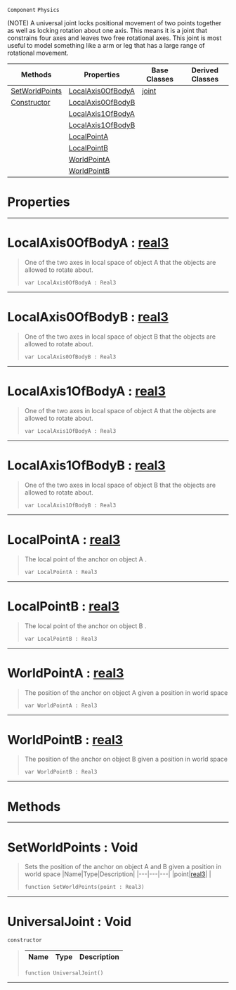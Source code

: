  `Component` `Physics`



(NOTE) A universal joint locks positional movement of two points together as well as locking rotation about one axis. This means it is a joint that constrains four axes and leaves two free rotational axes. This joint is most useful to model something like a arm or leg that has a large range of rotational movement.

|Methods|Properties|Base Classes|Derived Classes|
|---|---|---|---|
|[ SetWorldPoints](https://plasmaengine.github.io/PlasmaDocs/Plasma1/C++/code_reference/class_reference/universaljoint.markdown#setworldpoints-void)|[ LocalAxis0OfBodyA](https://plasmaengine.github.io/PlasmaDocs/Plasma1/C++/code_reference/class_reference/universaljoint.markdown#localaxis0ofbodya-plasma-e)|[joint](https://plasmaengine.github.io/PlasmaDocs/Plasma1/C++/code_reference/class_reference/joint.markdown)| |
|[ Constructor](https://plasmaengine.github.io/PlasmaDocs/Plasma1/C++/code_reference/class_reference/universaljoint.markdown#universaljoint-void)|[ LocalAxis0OfBodyB](https://plasmaengine.github.io/PlasmaDocs/Plasma1/C++/code_reference/class_reference/universaljoint.markdown#localaxis0ofbodyb-plasma-e)| | |
| |[ LocalAxis1OfBodyA](https://plasmaengine.github.io/PlasmaDocs/Plasma1/C++/code_reference/class_reference/universaljoint.markdown#localaxis1ofbodya-plasma-e)| | |
| |[ LocalAxis1OfBodyB](https://plasmaengine.github.io/PlasmaDocs/Plasma1/C++/code_reference/class_reference/universaljoint.markdown#localaxis1ofbodyb-plasma-e)| | |
| |[ LocalPointA](https://plasmaengine.github.io/PlasmaDocs/Plasma1/C++/code_reference/class_reference/universaljoint.markdown#localpointa-plasma-engine)| | |
| |[ LocalPointB](https://plasmaengine.github.io/PlasmaDocs/Plasma1/C++/code_reference/class_reference/universaljoint.markdown#localpointb-plasma-engine)| | |
| |[ WorldPointA](https://plasmaengine.github.io/PlasmaDocs/Plasma1/C++/code_reference/class_reference/universaljoint.markdown#worldpointa-plasma-engine)| | |
| |[ WorldPointB](https://plasmaengine.github.io/PlasmaDocs/Plasma1/C++/code_reference/class_reference/universaljoint.markdown#worldpointb-plasma-engine)| | |


 #  Properties


---  
 #  LocalAxis0OfBodyA : [real3](https://plasmaengine.github.io/PlasmaDocs/Plasma1/C++/code_reference/lightning_base_types/real3.markdown)

> One of the two axes in local space of object A that the objects are allowed to rotate about.
> ``` lang=cpp, name=Lightning
> var LocalAxis0OfBodyA : Real3


---  
 #  LocalAxis0OfBodyB : [real3](https://plasmaengine.github.io/PlasmaDocs/Plasma1/C++/code_reference/lightning_base_types/real3.markdown)

> One of the two axes in local space of object B that the objects are allowed to rotate about.
> ``` lang=cpp, name=Lightning
> var LocalAxis0OfBodyB : Real3


---  
 #  LocalAxis1OfBodyA : [real3](https://plasmaengine.github.io/PlasmaDocs/Plasma1/C++/code_reference/lightning_base_types/real3.markdown)

> One of the two axes in local space of object A that the objects are allowed to rotate about.
> ``` lang=cpp, name=Lightning
> var LocalAxis1OfBodyA : Real3


---  
 #  LocalAxis1OfBodyB : [real3](https://plasmaengine.github.io/PlasmaDocs/Plasma1/C++/code_reference/lightning_base_types/real3.markdown)

> One of the two axes in local space of object B that the objects are allowed to rotate about.
> ``` lang=cpp, name=Lightning
> var LocalAxis1OfBodyB : Real3


---  
 #  LocalPointA : [real3](https://plasmaengine.github.io/PlasmaDocs/Plasma1/C++/code_reference/lightning_base_types/real3.markdown)

> The local point of the anchor on object A . 
> ``` lang=cpp, name=Lightning
> var LocalPointA : Real3


---  
 #  LocalPointB : [real3](https://plasmaengine.github.io/PlasmaDocs/Plasma1/C++/code_reference/lightning_base_types/real3.markdown)

> The local point of the anchor on object B . 
> ``` lang=cpp, name=Lightning
> var LocalPointB : Real3


---  
 #  WorldPointA : [real3](https://plasmaengine.github.io/PlasmaDocs/Plasma1/C++/code_reference/lightning_base_types/real3.markdown)

> The position of the anchor on object A given a position in world space 
> ``` lang=cpp, name=Lightning
> var WorldPointA : Real3


---  
 #  WorldPointB : [real3](https://plasmaengine.github.io/PlasmaDocs/Plasma1/C++/code_reference/lightning_base_types/real3.markdown)

> The position of the anchor on object B given a position in world space 
> ``` lang=cpp, name=Lightning
> var WorldPointB : Real3


---  
 #  Methods


---  
 #  SetWorldPoints : Void

> Sets the position of the anchor on object A and B given a position in world space 
> |Name|Type|Description|
> |---|---|---|
> |point|[real3](https://plasmaengine.github.io/PlasmaDocs/Plasma1/C++/code_reference/lightning_base_types/real3.markdown)| |
> ``` lang=cpp, name=Lightning
> function SetWorldPoints(point : Real3)
> ``` 


---  
 #  UniversalJoint : Void

 `constructor`

> 
> |Name|Type|Description|
> |---|---|---|
> ``` lang=cpp, name=Lightning
> function UniversalJoint()
> ``` 


---  
 

 